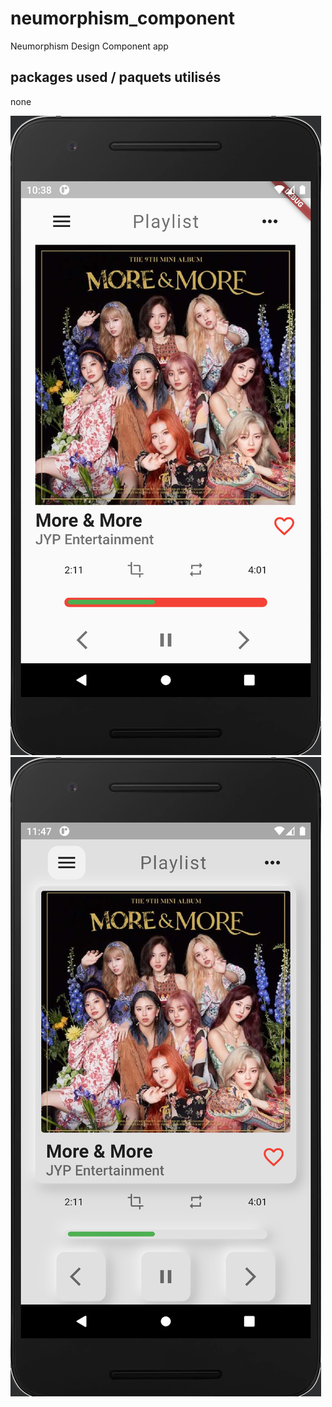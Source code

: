 # neumorphism_component

Neumorphism Design Component app

## packages used / paquets utilisés
none

![cap1.png](images/cap1.png)
![cap2.png](images/cap2.png)
